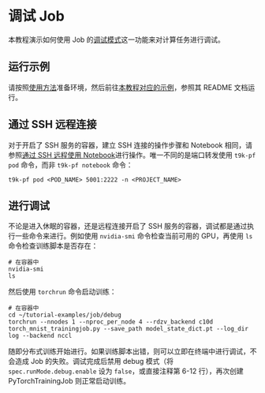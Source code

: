 # 调试 Job

本教程演示如何使用 Job 的[调试模式](../modules/jobs/pytorchtrainingjob.md#调试模式)这一功能来对计算任务进行调试。

## 运行示例

请按照<a target="_blank" rel="noopener noreferrer" href="https://github.com/t9k/tutorial-examples/blob/master/docs/README-zh.md#%E4%BD%BF%E7%94%A8%E6%96%B9%E6%B3%95">使用方法</a>准备环境，然后前往<a target="_blank" rel="noopener noreferrer" href="https://github.com/t9k/tutorial-examples/tree/master/job/debug">本教程对应的示例</a>，参照其 README 文档运行。

## 通过 SSH 远程连接

对于开启了 SSH 服务的容器，建立 SSH 连接的操作步骤和 Notebook 相同，请参照[通过 SSH 远程使用 Notebook](./ssh-notebook.html)进行操作。唯一不同的是端口转发使用 `t9k-pf pod` 命令，而非 
`t9k-pf notebook` 命令：

```shell
t9k-pf pod <POD_NAME> 5001:2222 -n <PROJECT_NAME>
```

## 进行调试

不论是进入休眠的容器，还是远程连接开启了 SSH 服务的容器，调试都是通过执行一些命令来进行。例如使用 `nvidia-smi` 命令检查当前可用的 GPU，再使用 `ls` 命令检查训练脚本是否存在：

```shell
# 在容器中
nvidia-smi
ls
```

然后使用 `torchrun` 命令启动训练：

```shell
# 在容器中
cd ~/tutorial-examples/job/debug
torchrun --nnodes 1 --nproc_per_node 4 --rdzv_backend c10d torch_mnist_trainingjob.py --save_path model_state_dict.pt --log_dir log --backend nccl
```

随即分布式训练开始进行。如果训练脚本出错，则可以立即在终端中进行调试，不会造成 Job 的失败。调试完成后禁用 debug 模式（将 `spec.runMode.debug.enable` 设为 `false`，或直接注释第 6-12 行），再次创建 PyTorchTrainingJob 则正常启动训练。
